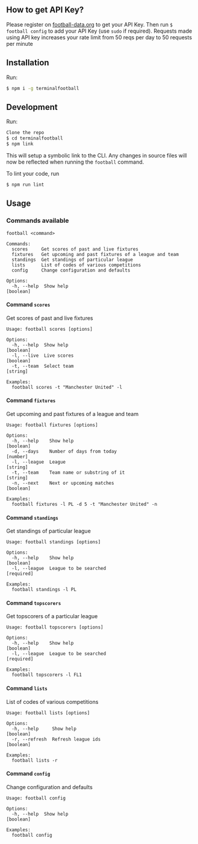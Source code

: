 ## How to get API Key?

Please register on [football-data.org](http://api.football-data.org/register) to get your API Key. Then run `$ football config` to add your API Key (use `sudo` if required). Requests made using API key increases your rate limit from 50 reqs per day to 50 requests per minute

## Installation

Run:

```sh
$ npm i -g terminalfootball
```

## Development

Run:

```sh
Clone the repo
$ cd terminalfootball
$ npm link
```

This will setup a symbolic link to the CLI. Any changes in source files will now be reflected when running the `football` command.

To lint your code, run

```sh
$ npm run lint
```

## Usage

### Commands available

```shell
football <command>

Commands:
  scores     Get scores of past and live fixtures
  fixtures   Get upcoming and past fixtures of a league and team
  standings  Get standings of particular league
  lists      List of codes of various competitions
  config     Change configuration and defaults

Options:
  -h, --help  Show help                                          [boolean]

```

#### Command `scores`
Get scores of past and live fixtures



```shell
Usage: football scores [options]

Options:
  -h, --help  Show help                                          [boolean]
  -l, --live  Live scores                                        [boolean]
  -t, --team  Select team                                        [string]

Examples:
  football scores -t "Manchester United" -l

```

#### Command `fixtures`
Get upcoming and past fixtures of a league and team

```shell
Usage: football fixtures [options]

Options:
  -h, --help    Show help                                         [boolean]
  -d, --days    Number of days from today                         [number]
  -l, --league  League                                            [string]
  -t, --team    Team name or substring of it                      [string]
  -n, --next    Next or upcoming matches                          [boolean]

Examples:
  football fixtures -l PL -d 5 -t "Manchester United" -n

```



#### Command `standings`
Get standings of particular league

```shell
Usage: football standings [options]

Options:
  -h, --help    Show help                                         [boolean]
  -l, --league  League to be searched                             [required]

Examples:
  football standings -l PL

```

#### Command `topscorers`
Get topscorers of a particular league

```shell
Usage: football topscorers [options]

Options:
  -h, --help    Show help                                         [boolean]
  -l, --league  League to be searched                             [required]

Examples:
  football topscorers -l FL1

```

#### Command `lists`
List of codes of various competitions

```shell
Usage: football lists [options]

Options:
  -h, --help     Show help                                        [boolean]
  -r, --refresh  Refresh league ids                               [boolean]

Examples:
  football lists -r

```

#### Command `config`
Change configuration and defaults

```shell
Usage: football config

Options:
  -h, --help  Show help                                           [boolean]

Examples:
  football config

```
